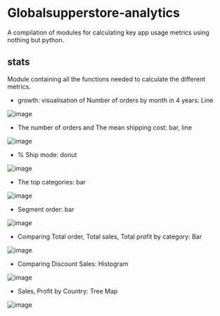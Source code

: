 # Globalsupperstore-analytics
A compilation of modules for calculating key app usage metrics using nothing but python.
 
## stats
Module containing all the functions needed to calculate the different metrics.

- growth: visualisation of Number of orders by month in 4 years: Line

![image](https://user-images.githubusercontent.com/129417444/230786449-b5079d32-586c-46f8-9d1d-861fb8e0463f.png)

- The number of orders and The mean shipping cost: bar, line

![image](https://user-images.githubusercontent.com/129417444/230786578-4bcbeea2-10b2-485a-b83a-74af57ed0d4b.png)
- % Ship mode: donut

![image](https://user-images.githubusercontent.com/129417444/230786649-f93a4c99-b87c-447f-8d99-bdcbb9c7ad63.png)
- The top categories: bar

![image](https://user-images.githubusercontent.com/129417444/230786679-8ae41edb-fd41-43d4-af45-58fdf68c6469.png)
- Segment order: bar

![image](https://user-images.githubusercontent.com/129417444/230786714-06aece7c-c0ad-491d-92bb-64087a55a7da.png)
- Comparing Total order, Total sales, Total profit by category: Bar 

![image](https://user-images.githubusercontent.com/129417444/230786777-5b6dec06-5465-4a8c-8066-716d1562a429.png) 
- Comparing Discount Sales: Histogram

![image](https://user-images.githubusercontent.com/129417444/230786789-cf764855-b704-4295-8453-6881ceb277b2.png)

- Sales, Profit by Country: Tree Map

![image](https://user-images.githubusercontent.com/129417444/231529607-14392038-1d7f-4656-ad06-37cee3a73841.png)






